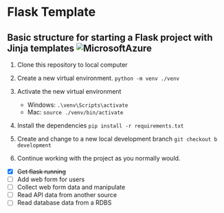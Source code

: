 # Flask Template
Basic structure for starting a Flask project with Jinja templates
![MicrosoftAzure](https://img.shields.io/badge/-Azure-lightblue?logo=microsoftazure)
---
1. Clone this repository to local computer


2. Create a new virtual environment. ```python -m venv ./venv```

3. Activate the new virtual environment
   - Windows:  ```.\venv\Scripts\activate```
   - Mac:  ```source ./venv/bin/activate```

4. Install the dependencies ```pip install -r requirements.txt```

5. Create and change to a new local development branch ```git checkout b development```

6. Continue working with the project as you normally would.

- [x] ~~Get flask running~~
- [ ] Add web form for users 
- [ ] Collect web form data and manipulate 
- [ ] Read API data from another source 
- [ ] Read database data from a RDBS
